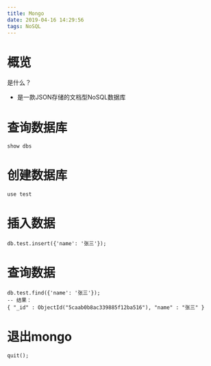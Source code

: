 ```yaml
---
title: Mongo
date: 2019-04-16 14:29:56
tags: NoSQL
---
```




# 概览

是什么？

- 是一款JSON存储的文档型NoSQL数据库



# 查询数据库

```mongo
show dbs
```



# 创建数据库

```mongo
use test
```



# 插入数据

```mongo
db.test.insert({'name': '张三'});
```



# 查询数据

```mongo
db.test.find({'name': '张三'});
-- 结果：
{ "_id" : ObjectId("5caab0b8ac339885f12ba516"), "name" : "张三" }
```



# 退出mongo

```mongo
quit();
```

